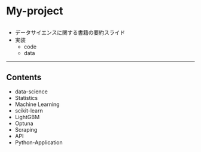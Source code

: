 # My-project

## 
- データサイエンスに関する書籍の要約スライド
- 実装
  - code
  - data

---
## Contents
* data-science
* Statistics
* Machine Learning
* scikit-learn
* LightGBM
* Optuna
* Scraping
* API
* Python-Application
